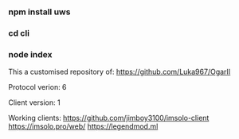### npm install uws
### cd cli
### node index

This a customised repository of:
https://github.com/Luka967/OgarII

Protocol verion: 6

Client version: 1

Working clients:
https://github.com/jimboy3100/imsolo-client
https://imsolo.pro/web/
https://legendmod.ml
